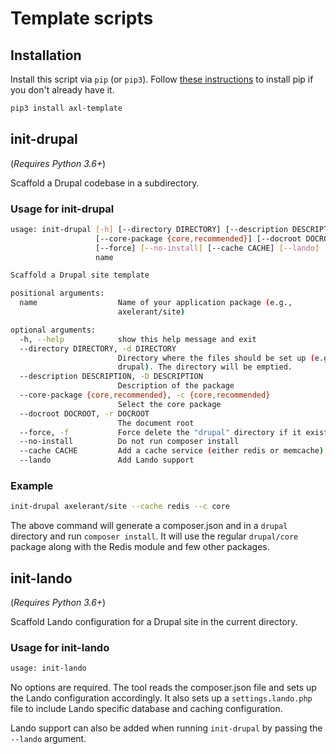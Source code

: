 # Template scripts

## Installation

Install this script via `pip` (or `pip3`). Follow [these instructions](https://pip.pypa.io/en/stable/installing/) to install pip if you don't already have it.

```bash
pip3 install axl-template
```

## init-drupal

(*Requires Python 3.6+*)

Scaffold a Drupal codebase in a subdirectory.

### Usage for init-drupal

```bash
usage: init-drupal [-h] [--directory DIRECTORY] [--description DESCRIPTION]
                   [--core-package {core,recommended}] [--docroot DOCROOT]
                   [--force] [--no-install] [--cache CACHE] [--lando]
                   name

Scaffold a Drupal site template

positional arguments:
  name                  Name of your application package (e.g.,
                        axelerant/site)

optional arguments:
  -h, --help            show this help message and exit
  --directory DIRECTORY, -d DIRECTORY
                        Directory where the files should be set up (e.g.,
                        drupal). The directory will be emptied.
  --description DESCRIPTION, -D DESCRIPTION
                        Description of the package
  --core-package {core,recommended}, -c {core,recommended}
                        Select the core package
  --docroot DOCROOT, -r DOCROOT
                        The document root
  --force, -f           Force delete the "drupal" directory if it exists
  --no-install          Do not run composer install
  --cache CACHE         Add a cache service (either redis or memcache)
  --lando               Add Lando support
```

### Example

```bash
init-drupal axelerant/site --cache redis --c core
```

The above command will generate a composer.json and in a `drupal` directory and run `composer install`. It will use the regular `drupal/core` package along with the Redis module and few other packages.

## init-lando

(*Requires Python 3.6+*)

Scaffold Lando configuration for a Drupal site in the current directory.

### Usage for init-lando

```bash
usage: init-lando
```

No options are required. The tool reads the composer.json file and sets up the Lando configuration accordingly. It also sets up a `settings.lando.php` file to include Lando specific database and caching configuration.

Lando support can also be added when running `init-drupal` by passing the `--lando` argument.
